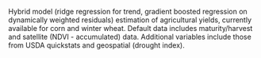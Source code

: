 Hybrid model (ridge regression for trend, gradient boosted regression on dynamically weighted residuals) estimation of agricultural yields, currently available for corn and winter wheat. Default data includes maturity/harvest and satellite (NDVI - accumulated) data. Additional variables include those from USDA quickstats and geospatial (drought index). 
